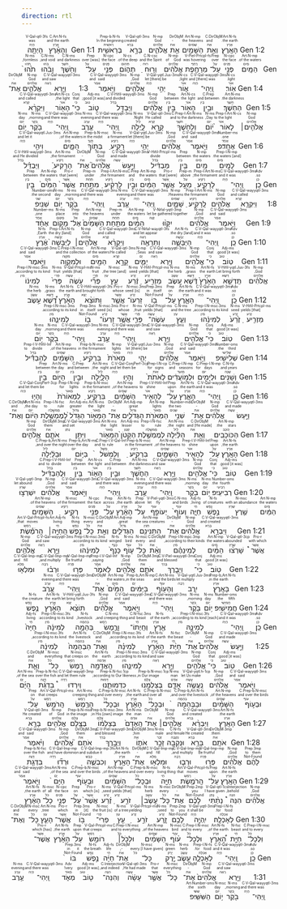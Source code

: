```yaml
---
direction: rtl
---
```



<div dir="rtl">

Gen 1:1 <RUBY><ruby><ruby>בְּרֵאשִׁ֖ית<rt>רֵאשִׁית</rt></ruby><rt>In the beginning</rt></ruby><rt>Prep-b∙N-fs</rt></RUBY> <RUBY><ruby><ruby>בָּרָ֣א<rt>בָּרָא</rt></ruby><rt>created</rt></ruby><rt>V-Qal-qtl-3ms</rt></RUBY> <RUBY><ruby><ruby>אֱלֹהִ֑ים<rt>אֱלֹהִים</rt></ruby><rt>God</rt></ruby><rt>N-mp</rt></RUBY> <RUBY><ruby><ruby>אֵ֥ת<rt>אֵת</rt></ruby><rt>-</rt></ruby><rt>DirObjM</rt></RUBY> <RUBY><ruby><ruby>הַשָּׁמַ֖יִם<rt>שָׁמַיִם</rt></ruby><rt>the heavens</rt></ruby><rt>Art∙N-mp</rt></RUBY> <RUBY><ruby><ruby>וְאֵ֥ת<rt>אֵת</rt></ruby><rt>and</rt></ruby><rt>C∙DirObjM</rt></RUBY> <RUBY><ruby><ruby>הָאָֽרֶץ׃<rt>אֶרֶץ</rt></ruby><rt>the earth.</rt></ruby><rt>Art∙N-fs</rt></RUBY> 
Gen 1:2 <RUBY><ruby><ruby>וְהָאָ֗רֶץ<rt>אֶרֶץ</rt></ruby><rt>and the earth</rt></ruby><rt>C∙Art∙N-fs</rt></RUBY> <RUBY><ruby><ruby>הָיְתָ֥ה<rt>הָיָה</rt></ruby><rt>was</rt></ruby><rt>V-Qal-qtl-3fs</rt></RUBY> <RUBY><ruby><ruby>תֹ֙הוּ֙<rt>תֹּהוּ</rt></ruby><rt>formless,</rt></ruby><rt>N-ms</rt></RUBY> <RUBY><ruby><ruby>וָבֹ֔הוּ<rt>בֹּהוּ</rt></ruby><rt>and void;</rt></ruby><rt>C∙N-ms</rt></RUBY> <RUBY><ruby><ruby>וְחֹ֖שֶׁךְ<rt>חֹשֶׁךְ</rt></ruby><rt>and darkness</rt></ruby><rt>C∙N-ms</rt></RUBY> <RUBY><ruby><ruby>עַל־<rt>עַל</rt></ruby><rt>[was] over</rt></ruby><rt>Prep</rt></RUBY> <RUBY><ruby><ruby>פְּנֵ֣י<rt>פָּנִים</rt></ruby><rt>the face</rt></ruby><rt>N-cpc</rt></RUBY> <RUBY><ruby><ruby>תְה֑וֹם<rt>תְּהוֹם</rt></ruby><rt>of the deep.</rt></ruby><rt>N-cs</rt></RUBY> <RUBY><ruby><ruby>וְר֣וּחַ<rt>רוּחַ</rt></ruby><rt>and the Spirit</rt></ruby><rt>C∙N-csc</rt></RUBY> <RUBY><ruby><ruby>אֱלֹהִ֔ים<rt>אֱלֹהִים</rt></ruby><rt>of God</rt></ruby><rt>N-mp</rt></RUBY> <RUBY><ruby><ruby>מְרַחֶ֖פֶת<rt>רָחַף</rt></ruby><rt>was hovering</rt></ruby><rt>V-Piel-Prtcpl-fs</rt></RUBY> <RUBY><ruby><ruby>עַל־<rt>עַל</rt></ruby><rt>over</rt></ruby><rt>Prep</rt></RUBY> <RUBY><ruby><ruby>פְּנֵ֥י<rt>פָּנִים</rt></ruby><rt>the face</rt></ruby><rt>N-cpc</rt></RUBY> <RUBY><ruby><ruby>הַמָּֽיִם׃<rt>מַיִם</rt></ruby><rt>of the waters.</rt></ruby><rt>Art∙N-mp</rt></RUBY> 
Gen 1:3 <RUBY><ruby><ruby>וַיֹּ֥אמֶר<rt>אָמַר</rt></ruby><rt>and said</rt></ruby><rt>C∙V-Qal-wayyqtl-3ms</rt></RUBY> <RUBY><ruby><ruby>אֱלֹהִ֖ים<rt>אֱלֹהִים</rt></ruby><rt>God,</rt></ruby><rt>N-mp</rt></RUBY> <RUBY><ruby><ruby>יְהִ֣י<rt>הָיָה</rt></ruby><rt>let [there] be</rt></ruby><rt>V-Qal-yqtl.Jus-3ms</rt></RUBY> <RUBY><ruby><ruby>א֑וֹר<rt>אוֹר</rt></ruby><rt>light;</rt></ruby><rt>N-cs</rt></RUBY> <RUBY><ruby><ruby>וַֽיְהִי־<rt>הָיָה</rt></ruby><rt>and [there] was</rt></ruby><rt>C∙V-Qal-wayyqtl-3ms</rt></RUBY> <RUBY><ruby><ruby>אֽוֹר׃<rt>אוֹר</rt></ruby><rt>light.</rt></ruby><rt>N-cs</rt></RUBY> 
Gen 1:4 <RUBY><ruby><ruby>וַיַּ֧רְא<rt>רָאָה</rt></ruby><rt>and saw</rt></ruby><rt>C∙V-Qal-wayyqtl-3ms</rt></RUBY> <RUBY><ruby><ruby>אֱלֹהִ֛ים<rt>אֱלֹהִים</rt></ruby><rt>God</rt></ruby><rt>N-mp</rt></RUBY> <RUBY><ruby><ruby>אֶת־<rt>אֵת</rt></ruby><rt>-</rt></ruby><rt>DirObjM</rt></RUBY> <RUBY><ruby><ruby>הָא֖וֹר<rt>אוֹר</rt></ruby><rt>the light,</rt></ruby><rt>Art∙N-cs</rt></RUBY> <RUBY><ruby><ruby>כִּי־<rt>כִּי</rt></ruby><rt>that</rt></ruby><rt>Conj</rt></RUBY> <RUBY><ruby><ruby>ט֑וֹב<rt>טוֹב</rt></ruby><rt>[it was] good;</rt></ruby><rt>Adj-ms</rt></RUBY> <RUBY><ruby><ruby>וַיַּבְדֵּ֣ל<rt>בָּדַל</rt></ruby><rt>and divided</rt></ruby><rt>C∙V-Hifil-wayyqtl-3ms</rt></RUBY> <RUBY><ruby><ruby>אֱלֹהִ֔ים<rt>אֱלֹהִים</rt></ruby><rt>God</rt></ruby><rt>N-mp</rt></RUBY> <RUBY><ruby><ruby>בֵּ֥ין<rt>בֵּין</rt></ruby><rt>between</rt></ruby><rt>Prep</rt></RUBY> <RUBY><ruby><ruby>הָא֖וֹר<rt>אוֹר</rt></ruby><rt>the light</rt></ruby><rt>Art∙N-cs</rt></RUBY> <RUBY><ruby><ruby>וּבֵ֥ין<rt>בֵּין</rt></ruby><rt>and between</rt></ruby><rt>C∙Prep</rt></RUBY> <RUBY><ruby><ruby>הַחֹֽשֶׁךְ׃<rt>חֹשֶׁךְ</rt></ruby><rt>the darkness.</rt></ruby><rt>Art∙N-ms</rt></RUBY> 
Gen 1:5 <RUBY><ruby><ruby>וַיִּקְרָ֨א<rt>קָרָא</rt></ruby><rt>and called</rt></ruby><rt>C∙V-Qal-wayyqtl-3ms</rt></RUBY> <RUBY><ruby><ruby>אֱלֹהִ֤ים׀<rt>אֱלֹהִים</rt></ruby><rt>God</rt></ruby><rt>N-mp</rt></RUBY> <RUBY><ruby><ruby>לָאוֹר֙<rt>אוֹר</rt></ruby><rt>to the light</rt></ruby><rt>Prep-l∙Art∙N-cs</rt></RUBY> <RUBY><ruby><ruby>י֔וֹם<rt>יוֹם</rt></ruby><rt>Day,</rt></ruby><rt>N-ms</rt></RUBY> <RUBY><ruby><ruby>וְלַחֹ֖שֶׁךְ<rt>חֹשֶׁךְ</rt></ruby><rt>and to the darkness</rt></ruby><rt>C∙Prep-l∙Art∙N-ms</rt></RUBY> <RUBY><ruby><ruby>קָ֣רָא<rt>קָרָא</rt></ruby><rt>He called</rt></ruby><rt>V-Qal-qtl-3ms</rt></RUBY> <RUBY><ruby><ruby>לָ֑יְלָה<rt>לַיִל</rt></ruby><rt>Night.</rt></ruby><rt>N-ms</rt></RUBY> <RUBY><ruby><ruby>וַֽיְהִי־<rt>הָיָה</rt></ruby><rt>and there was</rt></ruby><rt>C∙V-Qal-wayyqtl-3ms</rt></RUBY> <RUBY><ruby><ruby>עֶ֥רֶב<rt>עֶרֶב</rt></ruby><rt>evening</rt></ruby><rt>N-ms</rt></RUBY> <RUBY><ruby><ruby>וַֽיְהִי־<rt>הָיָה</rt></ruby><rt>and there was</rt></ruby><rt>C∙V-Qal-wayyqtl-3ms</rt></RUBY> <RUBY><ruby><ruby>בֹ֖קֶר<rt>בֹּקֶר</rt></ruby><rt>morning,</rt></ruby><rt>N-ms</rt></RUBY> <RUBY><ruby><ruby>י֥וֹם<rt>יוֹם</rt></ruby><rt>day</rt></ruby><rt>N-ms</rt></RUBY> <RUBY><ruby><ruby>אֶחָֽד׃פ<rt>אֶחָד</rt></ruby><rt>one.</rt></ruby><rt>Number-ms</rt></RUBY> 
Gen 1:6 <RUBY><ruby><ruby>וַיֹּ֣אמֶר<rt>אָמַר</rt></ruby><rt>and said</rt></ruby><rt>C∙V-Qal-wayyqtl-3ms</rt></RUBY> <RUBY><ruby><ruby>אֱלֹהִ֔ים<rt>אֱלֹהִים</rt></ruby><rt>God,</rt></ruby><rt>N-mp</rt></RUBY> <RUBY><ruby><ruby>יְהִ֥י<rt>הָיָה</rt></ruby><rt>let [there] be</rt></ruby><rt>V-Qal-yqtl.Jus-3ms</rt></RUBY> <RUBY><ruby><ruby>רָקִ֖יעַ<rt>רָקִיַע</rt></ruby><rt>a firmament</rt></ruby><rt>N-ms</rt></RUBY> <RUBY><ruby><ruby>בְּת֣וֹךְ<rt>תָּוֶךְ</rt></ruby><rt>in the midst</rt></ruby><rt>Prep-b∙N-msc</rt></RUBY> <RUBY><ruby><ruby>הַמָּ֑יִם<rt>מַיִם</rt></ruby><rt>of the waters;</rt></ruby><rt>Art∙N-mp</rt></RUBY> <RUBY><ruby><ruby>וִיהִ֣י<rt>הָיָה</rt></ruby><rt>and let it</rt></ruby><rt>C∙V-Qal-wəyqtl.Jus-3ms</rt></RUBY> <RUBY><ruby><ruby>מַבְדִּ֔יל<rt>בָּדַל</rt></ruby><rt>divide</rt></ruby><rt>V-Hifil-Prtcpl-ms</rt></RUBY> <RUBY><ruby><ruby>בֵּ֥ין<rt>בֵּין</rt></ruby><rt>between</rt></ruby><rt>Prep</rt></RUBY> <RUBY><ruby><ruby>מַ֖יִם<rt>מַיִם</rt></ruby><rt>the waters</rt></ruby><rt>N-mp</rt></RUBY> <RUBY><ruby><ruby>לָמָֽיִם׃<rt>מַיִם</rt></ruby><rt>[and] the waters.</rt></ruby><rt>Prep-l∙N-mp</rt></RUBY> 
Gen 1:7 <RUBY><ruby><ruby>וַיַּ֣עַשׂ<rt>עָשָׂה</rt></ruby><rt>and made</rt></ruby><rt>C∙V-Qal-wayyqtl-3ms</rt></RUBY> <RUBY><ruby><ruby>אֱלֹהִים֮<rt>אֱלֹהִים</rt></ruby><rt>God</rt></ruby><rt>N-mp</rt></RUBY> <RUBY><ruby><ruby>אֶת־<rt>אֵת</rt></ruby><rt>-</rt></ruby><rt>DirObjM</rt></RUBY> <RUBY><ruby><ruby>הָרָקִיעַ֒<rt>רָקִיַע</rt></ruby><rt>the firmament,</rt></ruby><rt>Art∙N-ms</rt></RUBY> <RUBY><ruby><ruby>וַיַּבְדֵּ֗ל<rt>בָּדַל</rt></ruby><rt>and He divided</rt></ruby><rt>C∙V-Hifil-wayyqtl-3ms</rt></RUBY> <RUBY><ruby><ruby>בֵּ֤ין<rt>בֵּין</rt></ruby><rt>between</rt></ruby><rt>Prep</rt></RUBY> <RUBY><ruby><ruby>הַמַּ֙יִם֙<rt>מַיִם</rt></ruby><rt>the waters</rt></ruby><rt>Art∙N-mp</rt></RUBY> <RUBY><ruby><ruby>אֲשֶׁר֙<rt>אֲשֶׁר</rt></ruby><rt>that [were]</rt></ruby><rt>Pro-r</rt></RUBY> <RUBY><ruby><ruby>מִתַּ֣חַת<rt>תַּחַת</rt></ruby><rt>under</rt></ruby><rt>Prep-m</rt></RUBY> <RUBY><ruby><ruby>לָרָקִ֔יעַ<rt>רָקִיַע</rt></ruby><rt>the firmament,</rt></ruby><rt>Prep-l∙Art∙N-ms</rt></RUBY> <RUBY><ruby><ruby>וּבֵ֣ין<rt>בֵּין</rt></ruby><rt>and</rt></ruby><rt>C∙Prep</rt></RUBY> <RUBY><ruby><ruby>הַמַּ֔יִם<rt>מַיִם</rt></ruby><rt>the waters</rt></ruby><rt>Art∙N-mp</rt></RUBY> <RUBY><ruby><ruby>אֲשֶׁ֖ר<rt>אֲשֶׁר</rt></ruby><rt>that [were]</rt></ruby><rt>Pro-r</rt></RUBY> <RUBY><ruby><ruby>מֵעַ֣ל<rt>עַל</rt></ruby><rt>above</rt></ruby><rt>Prep-m</rt></RUBY> <RUBY><ruby><ruby>לָרָקִ֑יעַ<rt>רָקִיַע</rt></ruby><rt>the firmament;</rt></ruby><rt>Prep-l∙Art∙N-ms</rt></RUBY> <RUBY><ruby><ruby>וַֽיְהִי־<rt>הָיָה</rt></ruby><rt>and it was</rt></ruby><rt>C∙V-Qal-wayyqtl-3ms</rt></RUBY> <RUBY><ruby><ruby>כֵֽן׃<rt>כֵּן</rt></ruby><rt>so.</rt></ruby><rt>Adv</rt></RUBY> 
Gen 1:8 <RUBY><ruby><ruby>וַיִּקְרָ֧א<rt>קָרָא</rt></ruby><rt>and called</rt></ruby><rt>C∙V-Qal-wayyqtl-3ms</rt></RUBY> <RUBY><ruby><ruby>אֱלֹהִ֛ים<rt>אֱלֹהִים</rt></ruby><rt>God</rt></ruby><rt>N-mp</rt></RUBY> <RUBY><ruby><ruby>לָֽרָקִ֖יעַ<rt>רָקִיַע</rt></ruby><rt>the firmament</rt></ruby><rt>Prep-l∙Art∙N-ms</rt></RUBY> <RUBY><ruby><ruby>שָׁמָ֑יִם<rt>שָׁמַיִם</rt></ruby><rt>Heavens.</rt></ruby><rt>N-mp</rt></RUBY> <RUBY><ruby><ruby>וַֽיְהִי־<rt>הָיָה</rt></ruby><rt>and there was</rt></ruby><rt>C∙V-Qal-wayyqtl-3ms</rt></RUBY> <RUBY><ruby><ruby>עֶ֥רֶב<rt>עֶרֶב</rt></ruby><rt>evening</rt></ruby><rt>N-ms</rt></RUBY> <RUBY><ruby><ruby>וַֽיְהִי־<rt>הָיָה</rt></ruby><rt>and there was</rt></ruby><rt>C∙V-Qal-wayyqtl-3ms</rt></RUBY> <RUBY><ruby><ruby>בֹ֖קֶר<rt>בֹּקֶר</rt></ruby><rt>morning,</rt></ruby><rt>N-ms</rt></RUBY> <RUBY><ruby><ruby>י֥וֹם<rt>יוֹם</rt></ruby><rt>day</rt></ruby><rt>N-ms</rt></RUBY> <RUBY><ruby><ruby>שֵׁנִֽי׃פ<rt>שֵׁנִי</rt></ruby><rt>the second.</rt></ruby><rt>Number-oms</rt></RUBY> 
Gen 1:9 <RUBY><ruby><ruby>וַיֹּ֣אמֶר<rt>אָמַר</rt></ruby><rt>and said</rt></ruby><rt>C∙V-Qal-wayyqtl-3ms</rt></RUBY> <RUBY><ruby><ruby>אֱלֹהִ֗ים<rt>אֱלֹהִים</rt></ruby><rt>God,</rt></ruby><rt>N-mp</rt></RUBY> <RUBY><ruby><ruby>יִקָּו֨וּ<rt>קָוָה</rt></ruby><rt>let be gathered together</rt></ruby><rt>V-Nifal-yqtl-3mp</rt></RUBY> <RUBY><ruby><ruby>הַמַּ֜יִם<rt>מַיִם</rt></ruby><rt>the waters</rt></ruby><rt>Art∙N-mp</rt></RUBY> <RUBY><ruby><ruby>מִתַּ֤חַת<rt>תַּחַת</rt></ruby><rt>under</rt></ruby><rt>Prep-m</rt></RUBY> <RUBY><ruby><ruby>הַשָּׁמַ֙יִם֙<rt>שָׁמַיִם</rt></ruby><rt>the heavens</rt></ruby><rt>Art∙N-mp</rt></RUBY> <RUBY><ruby><ruby>אֶל־<rt>אֵל</rt></ruby><rt>into</rt></ruby><rt>Prep</rt></RUBY> <RUBY><ruby><ruby>מָק֣וֹם<rt>מָקוֹם</rt></ruby><rt>place</rt></ruby><rt>N-ms</rt></RUBY> <RUBY><ruby><ruby>אֶחָ֔ד<rt>אֶחָד</rt></ruby><rt>one,</rt></ruby><rt>Number-ms</rt></RUBY> <RUBY><ruby><ruby>וְתֵרָאֶ֖ה<rt>רָאָה</rt></ruby><rt>and let appear</rt></ruby><rt>C∙V-Nifal-wəyqtl-3fs</rt></RUBY> <RUBY><ruby><ruby>הַיַּבָּשָׁ֑ה<rt>יַבָּשָׁה</rt></ruby><rt>the dry [land].</rt></ruby><rt>Art∙N-fs</rt></RUBY> <RUBY><ruby><ruby>וַֽיְהִי־<rt>הָיָה</rt></ruby><rt>and it was</rt></ruby><rt>C∙V-Qal-wayyqtl-3ms</rt></RUBY> <RUBY><ruby><ruby>כֵֽן׃<rt>כֵּן</rt></ruby><rt>so.</rt></ruby><rt>Adv</rt></RUBY> 
Gen 1:10 <RUBY><ruby><ruby>וַיִּקְרָ֨א<rt>קָרָא</rt></ruby><rt>and called</rt></ruby><rt>C∙V-Qal-wayyqtl-3ms</rt></RUBY> <RUBY><ruby><ruby>אֱלֹהִ֤ים׀<rt>אֱלֹהִים</rt></ruby><rt>God</rt></ruby><rt>N-mp</rt></RUBY> <RUBY><ruby><ruby>לַיַּבָּשָׁה֙<rt>יַבָּשָׁה</rt></ruby><rt>the dry [land]</rt></ruby><rt>Prep-l∙Art∙N-fs</rt></RUBY> <RUBY><ruby><ruby>אֶ֔רֶץ<rt>אֶרֶץ</rt></ruby><rt>Earth;</rt></ruby><rt>N-fs</rt></RUBY> <RUBY><ruby><ruby>וּלְמִקְוֵ֥ה<rt>מִקְוֶה</rt></ruby><rt>and the collection</rt></ruby><rt>C∙Prep-l∙N-msc</rt></RUBY> <RUBY><ruby><ruby>הַמַּ֖יִם<rt>מַיִם</rt></ruby><rt>of the waters</rt></ruby><rt>Art∙N-mp</rt></RUBY> <RUBY><ruby><ruby>קָרָ֣א<rt>קָרָא</rt></ruby><rt>He called</rt></ruby><rt>V-Qal-qtl-3ms</rt></RUBY> <RUBY><ruby><ruby>יַמִּ֑ים<rt>יָם</rt></ruby><rt>Seas;</rt></ruby><rt>N-mp</rt></RUBY> <RUBY><ruby><ruby>וַיַּ֥רְא<rt>רָאָה</rt></ruby><rt>and saw</rt></ruby><rt>C∙V-Qal-wayyqtl-3ms</rt></RUBY> <RUBY><ruby><ruby>אֱלֹהִ֖ים<rt>אֱלֹהִים</rt></ruby><rt>God</rt></ruby><rt>N-mp</rt></RUBY> <RUBY><ruby><ruby>כִּי־<rt>כִּי</rt></ruby><rt>that</rt></ruby><rt>Conj</rt></RUBY> <RUBY><ruby><ruby>טֽוֹב׃<rt>טוֹב</rt></ruby><rt>[it was] good.</rt></ruby><rt>Adj-ms</rt></RUBY> 
Gen 1:11 <RUBY><ruby><ruby>וַיֹּ֣אמֶר<rt>אָמַר</rt></ruby><rt>and said</rt></ruby><rt>C∙V-Qal-wayyqtl-3ms</rt></RUBY> <RUBY><ruby><ruby>אֱלֹהִ֗ים<rt>אֱלֹהִים</rt></ruby><rt>God,</rt></ruby><rt>N-mp</rt></RUBY> <RUBY><ruby><ruby>תַּֽדְשֵׁ֤א<rt>דָּשָׁא</rt></ruby><rt>Let bring forth</rt></ruby><rt>V-Hifil-yqtl.Jus-3fs</rt></RUBY> <RUBY><ruby><ruby>הָאָ֙רֶץ֙<rt>אֶרֶץ</rt></ruby><rt>the earth</rt></ruby><rt>Art∙N-fs</rt></RUBY> <RUBY><ruby><ruby>דֶּ֔שֶׁא<rt>דֶּשֶׁא</rt></ruby><rt>grass,</rt></ruby><rt>N-ms</rt></RUBY> <RUBY><ruby><ruby>עֵ֚שֶׂב<rt>עֶשֶׂב</rt></ruby><rt>the herb</rt></ruby><rt>N-ms</rt></RUBY> <RUBY><ruby><ruby>מַזְרִ֣יעַ<rt>זָרַע</rt></ruby><rt>[that] yields</rt></ruby><rt>V-Hifil-Prtcpl-ms</rt></RUBY> <RUBY><ruby><ruby>זֶ֔רַע<rt>זֶרַע</rt></ruby><rt>seed</rt></ruby><rt>N-ms</rt></RUBY> <RUBY><ruby><ruby>עֵ֣ץ<rt>עֵץ</rt></ruby><rt>[and] the tree,</rt></ruby><rt>N-msc</rt></RUBY> <RUBY><ruby><ruby>פְּרִ֞י<rt>פְּרִי</rt></ruby><rt>fruit</rt></ruby><rt>N-ms</rt></RUBY> <RUBY><ruby><ruby>עֹ֤שֶׂה<rt>עָשָׂה</rt></ruby><rt>[that] yields</rt></ruby><rt>V-Qal-Prtcpl-ms</rt></RUBY> <RUBY><ruby><ruby>פְּרִי֙<rt>פְּרִי</rt></ruby><rt>fruit</rt></ruby><rt>N-ms</rt></RUBY> <RUBY><ruby><ruby>לְמִינ֔וֹ<rt>מִין</rt></ruby><rt>according to its kind,</rt></ruby><rt>Prep-l∙N-msc∙3ms</rt></RUBY> <RUBY><ruby><ruby>אֲשֶׁ֥ר<rt>אֲשֶׁר</rt></ruby><rt>whose</rt></ruby><rt>Pro-r</rt></RUBY> <RUBY><ruby><ruby>זַרְעוֹ־<rt>זֶרַע</rt></ruby><rt>seed [is]</rt></ruby><rt>N-msc∙3ms</rt></RUBY> <RUBY><ruby><ruby>ב֖וֹ<rt>Not-Found</rt></ruby><rt>in itself</rt></ruby><rt>Prep∙3ms</rt></RUBY> <RUBY><ruby><ruby>עַל־<rt>עַל</rt></ruby><rt>on</rt></ruby><rt>Prep</rt></RUBY> <RUBY><ruby><ruby>הָאָ֑רֶץ<rt>אֶרֶץ</rt></ruby><rt>the earth.</rt></ruby><rt>Art∙N-fs</rt></RUBY> <RUBY><ruby><ruby>וַֽיְהִי־<rt>הָיָה</rt></ruby><rt>and it was</rt></ruby><rt>C∙V-Qal-wayyqtl-3ms</rt></RUBY> <RUBY><ruby><ruby>כֵֽן׃<rt>כֵּן</rt></ruby><rt>so.</rt></ruby><rt>Adv</rt></RUBY> 
Gen 1:12 <RUBY><ruby><ruby>וַתּוֹצֵ֨א<rt>יָצָא</rt></ruby><rt>and brought forth</rt></ruby><rt>C∙V-Hifil-wayyqtl-3fs</rt></RUBY> <RUBY><ruby><ruby>הָאָ֜רֶץ<rt>אֶרֶץ</rt></ruby><rt>the earth</rt></ruby><rt>Art∙N-fs</rt></RUBY> <RUBY><ruby><ruby>דֶּ֠שֶׁא<rt>דֶּשֶׁא</rt></ruby><rt>grass,</rt></ruby><rt>N-ms</rt></RUBY> <RUBY><ruby><ruby>עֵ֣שֶׂב<rt>עֶשֶׂב</rt></ruby><rt>the herb</rt></ruby><rt>N-ms</rt></RUBY> <RUBY><ruby><ruby>מַזְרִ֤יעַ<rt>זָרַע</rt></ruby><rt>[that] yields</rt></ruby><rt>V-Hifil-Prtcpl-ms</rt></RUBY> <RUBY><ruby><ruby>זֶ֙רַע֙<rt>זֶרַע</rt></ruby><rt>seed</rt></ruby><rt>N-ms</rt></RUBY> <RUBY><ruby><ruby>לְמִינֵ֔הוּ<rt>מִין</rt></ruby><rt>according to its kind,</rt></ruby><rt>Prep-l∙N-msc∙3ms</rt></RUBY> <RUBY><ruby><ruby>וְעֵ֧ץ<rt>עֵץ</rt></ruby><rt>and the tree</rt></ruby><rt>C∙N-ms</rt></RUBY> <RUBY><ruby><ruby>עֹֽשֶׂה־<rt>עָשָׂה</rt></ruby><rt>[that] yields</rt></ruby><rt>V-Qal-Prtcpl-ms</rt></RUBY> <RUBY><ruby><ruby>פְּרִ֛י<rt>פְּרִי</rt></ruby><rt>fruit,</rt></ruby><rt>N-ms</rt></RUBY> <RUBY><ruby><ruby>אֲשֶׁ֥ר<rt>אֲשֶׁר</rt></ruby><rt>whose</rt></ruby><rt>Pro-r</rt></RUBY> <RUBY><ruby><ruby>זַרְעוֹ־<rt>זֶרַע</rt></ruby><rt>seed [is]</rt></ruby><rt>N-msc∙3ms</rt></RUBY> <RUBY><ruby><ruby>ב֖וֹ<rt>Not-Found</rt></ruby><rt>in itself</rt></ruby><rt>Prep∙3ms</rt></RUBY> <RUBY><ruby><ruby>לְמִינֵ֑הוּ<rt>מִין</rt></ruby><rt>according to its kind.</rt></ruby><rt>Prep-l∙N-msc∙3ms</rt></RUBY> <RUBY><ruby><ruby>וַיַּ֥רְא<rt>רָאָה</rt></ruby><rt>and saw</rt></ruby><rt>C∙V-Qal-wayyqtl-3ms</rt></RUBY> <RUBY><ruby><ruby>אֱלֹהִ֖ים<rt>אֱלֹהִים</rt></ruby><rt>God</rt></ruby><rt>N-mp</rt></RUBY> <RUBY><ruby><ruby>כִּי־<rt>כִּי</rt></ruby><rt>that</rt></ruby><rt>Conj</rt></RUBY> <RUBY><ruby><ruby>טֽוֹב׃<rt>טוֹב</rt></ruby><rt>[it was] good.</rt></ruby><rt>Adj-ms</rt></RUBY> 
Gen 1:13 <RUBY><ruby><ruby>וַֽיְהִי־<rt>הָיָה</rt></ruby><rt>and there was</rt></ruby><rt>C∙V-Qal-wayyqtl-3ms</rt></RUBY> <RUBY><ruby><ruby>עֶ֥רֶב<rt>עֶרֶב</rt></ruby><rt>evening</rt></ruby><rt>N-ms</rt></RUBY> <RUBY><ruby><ruby>וַֽיְהִי־<rt>הָיָה</rt></ruby><rt>and there was</rt></ruby><rt>C∙V-Qal-wayyqtl-3ms</rt></RUBY> <RUBY><ruby><ruby>בֹ֖קֶר<rt>בֹּקֶר</rt></ruby><rt>morning,</rt></ruby><rt>N-ms</rt></RUBY> <RUBY><ruby><ruby>י֥וֹם<rt>יוֹם</rt></ruby><rt>day</rt></ruby><rt>N-ms</rt></RUBY> <RUBY><ruby><ruby>שְׁלִישִֽׁי׃פ<rt>שְׁלִישִׁי</rt></ruby><rt>the third.</rt></ruby><rt>Number-oms</rt></RUBY> 
Gen 1:14 <RUBY><ruby><ruby>וַיֹּ֣אמֶר<rt>אָמַר</rt></ruby><rt>and said</rt></ruby><rt>C∙V-Qal-wayyqtl-3ms</rt></RUBY> <RUBY><ruby><ruby>אֱלֹהִ֗ים<rt>אֱלֹהִים</rt></ruby><rt>God,</rt></ruby><rt>N-mp</rt></RUBY> <RUBY><ruby><ruby>יְהִ֤י<rt>הָיָה</rt></ruby><rt>let [there] be</rt></ruby><rt>V-Qal-yqtl.Jus-3ms</rt></RUBY> <RUBY><ruby><ruby>מְאֹרֹת֙<rt>מָאוֹר</rt></ruby><rt>lights</rt></ruby><rt>N-mp</rt></RUBY> <RUBY><ruby><ruby>בִּרְקִ֣יעַ<rt>רָקִיַע</rt></ruby><rt>in the firmament</rt></ruby><rt>Prep-b∙N-msc</rt></RUBY> <RUBY><ruby><ruby>הַשָּׁמַ֔יִם<rt>שָׁמַיִם</rt></ruby><rt>of the heavens,</rt></ruby><rt>Art∙N-mp</rt></RUBY> <RUBY><ruby><ruby>לְהַבְדִּ֕יל<rt>בָּדַל</rt></ruby><rt>to divide</rt></ruby><rt>Prep-l∙V-Hifil-Inf</rt></RUBY> <RUBY><ruby><ruby>בֵּ֥ין<rt>בֵּין</rt></ruby><rt>between</rt></ruby><rt>Prep</rt></RUBY> <RUBY><ruby><ruby>הַיּ֖וֹם<rt>יוֹם</rt></ruby><rt>the day</rt></ruby><rt>Art∙N-ms</rt></RUBY> <RUBY><ruby><ruby>וּבֵ֣ין<rt>בֵּין</rt></ruby><rt>and between</rt></ruby><rt>C∙Prep</rt></RUBY> <RUBY><ruby><ruby>הַלָּ֑יְלָה<rt>לַיִל</rt></ruby><rt>the night;</rt></ruby><rt>Art∙N-ms</rt></RUBY> <RUBY><ruby><ruby>וְהָי֤וּ<rt>הָיָה</rt></ruby><rt>and let them be</rt></ruby><rt>C∙V-Qal-ConjPerf-3cp</rt></RUBY> <RUBY><ruby><ruby>לְאֹתֹת֙<rt>אוֹת</rt></ruby><rt>for signs</rt></ruby><rt>Prep-l∙N-cp</rt></RUBY> <RUBY><ruby><ruby>וּלְמ֣וֹעֲדִ֔ים<rt>מוֹעֵד</rt></ruby><rt>and seasons</rt></ruby><rt>C∙Prep-l∙N-mp</rt></RUBY> <RUBY><ruby><ruby>וּלְיָמִ֖ים<rt>יוֹם</rt></ruby><rt>for days</rt></ruby><rt>C∙Prep-l∙N-mp</rt></RUBY> <RUBY><ruby><ruby>וְשָׁנִֽים׃<rt>שָׁנֶה</rt></ruby><rt>and years.</rt></ruby><rt>C∙N-fp</rt></RUBY> 
Gen 1:15 <RUBY><ruby><ruby>וְהָי֤וּ<rt>הָיָה</rt></ruby><rt>and let them be</rt></ruby><rt>C∙V-Qal-ConjPerf-3cp</rt></RUBY> <RUBY><ruby><ruby>לִמְאוֹרֹת֙<rt>מָאוֹר</rt></ruby><rt>for lights</rt></ruby><rt>Prep-l∙N-mp</rt></RUBY> <RUBY><ruby><ruby>בִּרְקִ֣יעַ<rt>רָקִיַע</rt></ruby><rt>in the firmament</rt></ruby><rt>Prep-b∙N-msc</rt></RUBY> <RUBY><ruby><ruby>הַשָּׁמַ֔יִם<rt>שָׁמַיִם</rt></ruby><rt>of the heavens,</rt></ruby><rt>Art∙N-mp</rt></RUBY> <RUBY><ruby><ruby>לְהָאִ֖יר<rt>אוֹר</rt></ruby><rt>to shine</rt></ruby><rt>Prep-l∙V-Hifil-Inf</rt></RUBY> <RUBY><ruby><ruby>עַל־<rt>עַל</rt></ruby><rt>upon</rt></ruby><rt>Prep</rt></RUBY> <RUBY><ruby><ruby>הָאָ֑רֶץ<rt>אֶרֶץ</rt></ruby><rt>the earth.</rt></ruby><rt>Art∙N-fs</rt></RUBY> <RUBY><ruby><ruby>וַֽיְהִי־<rt>הָיָה</rt></ruby><rt>and it was</rt></ruby><rt>C∙V-Qal-wayyqtl-3ms</rt></RUBY> <RUBY><ruby><ruby>כֵֽן׃<rt>כֵּן</rt></ruby><rt>so.</rt></ruby><rt>Adv</rt></RUBY> 
Gen 1:16 <RUBY><ruby><ruby>וַיַּ֣עַשׂ<rt>עָשָׂה</rt></ruby><rt>and made</rt></ruby><rt>C∙V-Qal-wayyqtl-3ms</rt></RUBY> <RUBY><ruby><ruby>אֱלֹהִ֔ים<rt>אֱלֹהִים</rt></ruby><rt>God</rt></ruby><rt>N-mp</rt></RUBY> <RUBY><ruby><ruby>אֶת־<rt>אֵת</rt></ruby><rt>-</rt></ruby><rt>DirObjM</rt></RUBY> <RUBY><ruby><ruby>שְׁנֵ֥י<rt>שְׁנַיִם</rt></ruby><rt>the two</rt></ruby><rt>Number-mdc</rt></RUBY> <RUBY><ruby><ruby>הַמְּאֹרֹ֖ת<rt>מָאוֹר</rt></ruby><rt>lights</rt></ruby><rt>Art∙N-mp</rt></RUBY> <RUBY><ruby><ruby>הַגְּדֹלִ֑ים<rt>גָּדוֹל</rt></ruby><rt>great:</rt></ruby><rt>Art∙Adj-mp</rt></RUBY> <RUBY><ruby><ruby>אֶת־<rt>אֵת</rt></ruby><rt>-</rt></ruby><rt>DirObjM</rt></RUBY> <RUBY><ruby><ruby>הַמָּא֤וֹר<rt>מָאוֹר</rt></ruby><rt>the light</rt></ruby><rt>Art∙N-ms</rt></RUBY> <RUBY><ruby><ruby>הַגָּדֹל֙<rt>גָּדוֹל</rt></ruby><rt>greater</rt></ruby><rt>Art∙Adj-ms</rt></RUBY> <RUBY><ruby><ruby>לְמֶמְשֶׁ֣לֶת<rt>מֶמשָׁלָה</rt></ruby><rt>to rule</rt></ruby><rt>Prep-l∙N-fsc</rt></RUBY> <RUBY><ruby><ruby>הַיּ֔וֹם<rt>יוֹם</rt></ruby><rt>the day,</rt></ruby><rt>Art∙N-ms</rt></RUBY> <RUBY><ruby><ruby>וְאֶת־<rt>אֵת</rt></ruby><rt>and</rt></ruby><rt>C∙DirObjM</rt></RUBY> <RUBY><ruby><ruby>הַמָּא֤וֹר<rt>מָאוֹר</rt></ruby><rt>the light</rt></ruby><rt>Art∙N-ms</rt></RUBY> <RUBY><ruby><ruby>הַקָּטֹן֙<rt>קָטָן</rt></ruby><rt>lesser</rt></ruby><rt>Art∙Adj-ms</rt></RUBY> <RUBY><ruby><ruby>לְמֶמְשֶׁ֣לֶת<rt>מֶמשָׁלָה</rt></ruby><rt>to rule</rt></ruby><rt>Prep-l∙N-fsc</rt></RUBY> <RUBY><ruby><ruby>הַלַּ֔יְלָה<rt>לַיִל</rt></ruby><rt>the night;</rt></ruby><rt>Art∙N-ms</rt></RUBY> <RUBY><ruby><ruby>וְאֵ֖ת<rt>אֵת</rt></ruby><rt>and [He made]</rt></ruby><rt>C∙DirObjM</rt></RUBY> <RUBY><ruby><ruby>הַכּוֹכָבִֽים׃<rt>כּוֹכָב</rt></ruby><rt>the stars.</rt></ruby><rt>Art∙N-mp</rt></RUBY> 
Gen 1:17 <RUBY><ruby><ruby>וַיִּתֵּ֥ן<rt>נָתַן</rt></ruby><rt>and set</rt></ruby><rt>C∙V-Qal-wayyqtl-3ms</rt></RUBY> <RUBY><ruby><ruby>אֹתָ֛ם<rt>אֵת</rt></ruby><rt>them</rt></ruby><rt>DirObjM∙3mp</rt></RUBY> <RUBY><ruby><ruby>אֱלֹהִ֖ים<rt>אֱלֹהִים</rt></ruby><rt>God</rt></ruby><rt>N-mp</rt></RUBY> <RUBY><ruby><ruby>בִּרְקִ֣יעַ<rt>רָקִיַע</rt></ruby><rt>in the firmament</rt></ruby><rt>Prep-b∙N-msc</rt></RUBY> <RUBY><ruby><ruby>הַשָּׁמָ֑יִם<rt>שָׁמַיִם</rt></ruby><rt>of the heavens,</rt></ruby><rt>Art∙N-mp</rt></RUBY> <RUBY><ruby><ruby>לְהָאִ֖יר<rt>אוֹר</rt></ruby><rt>to shine</rt></ruby><rt>Prep-l∙V-Hifil-Inf</rt></RUBY> <RUBY><ruby><ruby>עַל־<rt>עַל</rt></ruby><rt>upon</rt></ruby><rt>Prep</rt></RUBY> <RUBY><ruby><ruby>הָאָֽרֶץ׃<rt>אֶרֶץ</rt></ruby><rt>the earth,</rt></ruby><rt>Art∙N-fs</rt></RUBY> 
Gen 1:18 <RUBY><ruby><ruby>וְלִמְשֹׁל֙<rt>מָשַׁל</rt></ruby><rt>and to rule</rt></ruby><rt>C∙Prep-l∙V-Qal-Inf</rt></RUBY> <RUBY><ruby><ruby>בַּיּ֣וֹם<rt>יוֹם</rt></ruby><rt>over the day</rt></ruby><rt>Prep-b,Art∙N-ms</rt></RUBY> <RUBY><ruby><ruby>וּבַלַּ֔יְלָה<rt>לַיִל</rt></ruby><rt>and over the night,</rt></ruby><rt>C∙Prep-b,Art∙N-ms</rt></RUBY> <RUBY><ruby><ruby>וּֽלֲהַבְדִּ֔יל<rt>בָּדַל</rt></ruby><rt>and to divide</rt></ruby><rt>C∙Prep-l∙V-Hifil-Inf</rt></RUBY> <RUBY><ruby><ruby>בֵּ֥ין<rt>בֵּין</rt></ruby><rt>between</rt></ruby><rt>Prep</rt></RUBY> <RUBY><ruby><ruby>הָא֖וֹר<rt>אוֹר</rt></ruby><rt>the light</rt></ruby><rt>Art∙N-cs</rt></RUBY> <RUBY><ruby><ruby>וּבֵ֣ין<rt>בֵּין</rt></ruby><rt>and between</rt></ruby><rt>C∙Prep</rt></RUBY> <RUBY><ruby><ruby>הַחֹ֑שֶׁךְ<rt>חֹשֶׁךְ</rt></ruby><rt>the darkness.</rt></ruby><rt>Art∙N-ms</rt></RUBY> <RUBY><ruby><ruby>וַיַּ֥רְא<rt>רָאָה</rt></ruby><rt>and saw</rt></ruby><rt>C∙V-Qal-wayyqtl-3ms</rt></RUBY> <RUBY><ruby><ruby>אֱלֹהִ֖ים<rt>אֱלֹהִים</rt></ruby><rt>God</rt></ruby><rt>N-mp</rt></RUBY> <RUBY><ruby><ruby>כִּי־<rt>כִּי</rt></ruby><rt>that</rt></ruby><rt>Conj</rt></RUBY> <RUBY><ruby><ruby>טֽוֹב׃<rt>טוֹב</rt></ruby><rt>[it was] good.</rt></ruby><rt>Adj-ms</rt></RUBY> 
Gen 1:19 <RUBY><ruby><ruby>וַֽיְהִי־<rt>הָיָה</rt></ruby><rt>and there was</rt></ruby><rt>C∙V-Qal-wayyqtl-3ms</rt></RUBY> <RUBY><ruby><ruby>עֶ֥רֶב<rt>עֶרֶב</rt></ruby><rt>evening</rt></ruby><rt>N-ms</rt></RUBY> <RUBY><ruby><ruby>וַֽיְהִי־<rt>הָיָה</rt></ruby><rt>and there was</rt></ruby><rt>C∙V-Qal-wayyqtl-3ms</rt></RUBY> <RUBY><ruby><ruby>בֹ֖קֶר<rt>בֹּקֶר</rt></ruby><rt>morning,</rt></ruby><rt>N-ms</rt></RUBY> <RUBY><ruby><ruby>י֥וֹם<rt>יוֹם</rt></ruby><rt>day</rt></ruby><rt>N-ms</rt></RUBY> <RUBY><ruby><ruby>רְבִיעִֽי׃פ<rt>רְבִיעִי</rt></ruby><rt>the fourth.</rt></ruby><rt>Number-oms</rt></RUBY> 
Gen 1:20 <RUBY><ruby><ruby>וַיֹּ֣אמֶר<rt>אָמַר</rt></ruby><rt>and said</rt></ruby><rt>C∙V-Qal-wayyqtl-3ms</rt></RUBY> <RUBY><ruby><ruby>אֱלֹהִ֔ים<rt>אֱלֹהִים</rt></ruby><rt>God,</rt></ruby><rt>N-mp</rt></RUBY> <RUBY><ruby><ruby>יִשְׁרְצ֣וּ<rt>שָׁרַץ</rt></ruby><rt>let abound</rt></ruby><rt>V-Qal-yqtl-3mp</rt></RUBY> <RUBY><ruby><ruby>הַמַּ֔יִם<rt>מַיִם</rt></ruby><rt>the waters</rt></ruby><rt>Art∙N-mp</rt></RUBY> <RUBY><ruby><ruby>שֶׁ֖רֶץ<rt>שֶׁרֶץ</rt></ruby><rt>with an abundance</rt></ruby><rt>N-msc</rt></RUBY> <RUBY><ruby><ruby>נֶ֣פֶשׁ<rt>נֶפֶשׁ</rt></ruby><rt>of creatures</rt></ruby><rt>N-fs</rt></RUBY> <RUBY><ruby><ruby>חַיָּ֑ה<rt>חַי</rt></ruby><rt>living,</rt></ruby><rt>Adj-fs</rt></RUBY> <RUBY><ruby><ruby>וְעוֹף֙<rt>עוֹף</rt></ruby><rt>and birds</rt></ruby><rt>C∙N-ms</rt></RUBY> <RUBY><ruby><ruby>יְעוֹפֵ֣ף<rt>עוּף</rt></ruby><rt>let fly</rt></ruby><rt>V-Piel-yqtl-3ms</rt></RUBY> <RUBY><ruby><ruby>עַל־<rt>עַל</rt></ruby><rt>above</rt></ruby><rt>Prep</rt></RUBY> <RUBY><ruby><ruby>הָאָ֔רֶץ<rt>אֶרֶץ</rt></ruby><rt>the earth,</rt></ruby><rt>Art∙N-fs</rt></RUBY> <RUBY><ruby><ruby>עַל־<rt>עַל</rt></ruby><rt>across</rt></ruby><rt>Prep</rt></RUBY> <RUBY><ruby><ruby>פְּנֵ֖י<rt>פָּנִים</rt></ruby><rt>the face</rt></ruby><rt>N-cpc</rt></RUBY> <RUBY><ruby><ruby>רְקִ֥יעַ<rt>רָקִיַע</rt></ruby><rt>of the firmament</rt></ruby><rt>N-msc</rt></RUBY> <RUBY><ruby><ruby>הַשָּׁמָֽיִם׃<rt>שָׁמַיִם</rt></ruby><rt>of the heavens.</rt></ruby><rt>Art∙N-mp</rt></RUBY> 
Gen 1:21 <RUBY><ruby><ruby>וַיִּבְרָ֣א<rt>בָּרָא</rt></ruby><rt>and created</rt></ruby><rt>C∙V-Qal-wayyqtl-3ms</rt></RUBY> <RUBY><ruby><ruby>אֱלֹהִ֔ים<rt>אֱלֹהִים</rt></ruby><rt>God</rt></ruby><rt>N-mp</rt></RUBY> <RUBY><ruby><ruby>אֶת־<rt>אֵת</rt></ruby><rt>-</rt></ruby><rt>DirObjM</rt></RUBY> <RUBY><ruby><ruby>הַתַּנִּינִ֖ם<rt>תַּנִּין</rt></ruby><rt>the sea creatures</rt></ruby><rt>Art∙N-mp</rt></RUBY> <RUBY><ruby><ruby>הַגְּדֹלִ֑ים<rt>גָּדוֹל</rt></ruby><rt>great,</rt></ruby><rt>Art∙Adj-mp</rt></RUBY> <RUBY><ruby><ruby>וְאֵ֣ת<rt>אֵת</rt></ruby><rt>and</rt></ruby><rt>C∙DirObjM</rt></RUBY> <RUBY><ruby><ruby>כָּל־<rt>כֹּל</rt></ruby><rt>every</rt></ruby><rt>N-msc</rt></RUBY> <RUBY><ruby><ruby>נֶ֣פֶשׁ<rt>נֶפֶשׁ</rt></ruby><rt>thing</rt></ruby><rt>N-fs</rt></RUBY> <RUBY><ruby><ruby>הַֽחַיָּ֣ה׀<rt>חַי</rt></ruby><rt>living</rt></ruby><rt>Art∙Adj-fs</rt></RUBY> <RUBY><ruby><ruby>הָֽרֹמֶ֡שֶׂת<rt>רָמַשׂ</rt></ruby><rt>that moves,</rt></ruby><rt>Art∙V-Qal-Prtcpl-fs</rt></RUBY> <RUBY><ruby><ruby>אֲשֶׁר֩<rt>אֲשֶׁר</rt></ruby><rt>with which</rt></ruby><rt>Pro-r</rt></RUBY> <RUBY><ruby><ruby>שָׁרְצ֨וּ<rt>שָׁרַץ</rt></ruby><rt>abounded</rt></ruby><rt>V-Qal-qtl-3cp</rt></RUBY> <RUBY><ruby><ruby>הַמַּ֜יִם<rt>מַיִם</rt></ruby><rt>the waters</rt></ruby><rt>Art∙N-mp</rt></RUBY> <RUBY><ruby><ruby>לְמִֽינֵהֶ֗ם<rt>מִין</rt></ruby><rt>according to their kinds,</rt></ruby><rt>Prep-l∙N-mpc∙3mp</rt></RUBY> <RUBY><ruby><ruby>וְאֵ֨ת<rt>אֵת</rt></ruby><rt>and</rt></ruby><rt>C∙DirObjM</rt></RUBY> <RUBY><ruby><ruby>כָּל־<rt>כֹּל</rt></ruby><rt>every</rt></ruby><rt>N-msc</rt></RUBY> <RUBY><ruby><ruby>ע֤וֹף<rt>עוֹף</rt></ruby><rt>bird</rt></ruby><rt>N-ms</rt></RUBY> <RUBY><ruby><ruby>כָּנָף֙<rt>כָּנָף</rt></ruby><rt>winged</rt></ruby><rt>N-fs</rt></RUBY> <RUBY><ruby><ruby>לְמִינֵ֔הוּ<rt>מִין</rt></ruby><rt>according to its kind.</rt></ruby><rt>Prep-l∙N-msc∙3ms</rt></RUBY> <RUBY><ruby><ruby>וַיַּ֥רְא<rt>רָאָה</rt></ruby><rt>and saw</rt></ruby><rt>C∙V-Qal-wayyqtl-3ms</rt></RUBY> <RUBY><ruby><ruby>אֱלֹהִ֖ים<rt>אֱלֹהִים</rt></ruby><rt>God</rt></ruby><rt>N-mp</rt></RUBY> <RUBY><ruby><ruby>כִּי־<rt>כִּי</rt></ruby><rt>that</rt></ruby><rt>Conj</rt></RUBY> <RUBY><ruby><ruby>טֽוֹב׃<rt>טוֹב</rt></ruby><rt>[it was] good.</rt></ruby><rt>Adj-ms</rt></RUBY> 
Gen 1:22 <RUBY><ruby><ruby>וַיְבָ֧רֶךְ<rt>בָּרַךְ</rt></ruby><rt>and blessed</rt></ruby><rt>C∙V-Piel-wayyqtl-3ms</rt></RUBY> <RUBY><ruby><ruby>אֹתָ֛ם<rt>אֵת</rt></ruby><rt>them</rt></ruby><rt>DirObjM∙3mp</rt></RUBY> <RUBY><ruby><ruby>אֱלֹהִ֖ים<rt>אֱלֹהִים</rt></ruby><rt>God,</rt></ruby><rt>N-mp</rt></RUBY> <RUBY><ruby><ruby>לֵאמֹ֑ר<rt>אָמַר</rt></ruby><rt>saying,</rt></ruby><rt>Prep-l∙V-Qal-Inf</rt></RUBY> <RUBY><ruby><ruby>פְּר֣וּ<rt>פָּרָה</rt></ruby><rt>Be fruitful</rt></ruby><rt>V-Qal-Imp-mp</rt></RUBY> <RUBY><ruby><ruby>וּרְב֗וּ<rt>רָבָה</rt></ruby><rt>and multiply,</rt></ruby><rt>C∙V-Qal-Imp-mp</rt></RUBY> <RUBY><ruby><ruby>וּמִלְא֤וּ<rt>מָלֵא</rt></ruby><rt>and fill</rt></ruby><rt>C∙V-Qal-Imp-mp</rt></RUBY> <RUBY><ruby><ruby>אֶת־<rt>אֵת</rt></ruby><rt>-</rt></ruby><rt>DirObjM</rt></RUBY> <RUBY><ruby><ruby>הַמַּ֙יִם֙<rt>מַיִם</rt></ruby><rt>the waters</rt></ruby><rt>Art∙N-mp</rt></RUBY> <RUBY><ruby><ruby>בַּיַּמִּ֔ים<rt>יָם</rt></ruby><rt>in the seas,</rt></ruby><rt>Prep-b,Art∙N-mp</rt></RUBY> <RUBY><ruby><ruby>וְהָע֖וֹף<rt>עוֹף</rt></ruby><rt>and the birds</rt></ruby><rt>C∙Art∙N-ms</rt></RUBY> <RUBY><ruby><ruby>יִ֥רֶב<rt>רָבָה</rt></ruby><rt>let multiply</rt></ruby><rt>V-Qal-yqtl.Jus-3ms</rt></RUBY> <RUBY><ruby><ruby>בָּאָֽרֶץ׃<rt>אֶרֶץ</rt></ruby><rt>in the earth.</rt></ruby><rt>Prep-b,Art∙N-fs</rt></RUBY> 
Gen 1:23 <RUBY><ruby><ruby>וַֽיְהִי־<rt>הָיָה</rt></ruby><rt>and there was</rt></ruby><rt>C∙V-Qal-wayyqtl-3ms</rt></RUBY> <RUBY><ruby><ruby>עֶ֥רֶב<rt>עֶרֶב</rt></ruby><rt>evening</rt></ruby><rt>N-ms</rt></RUBY> <RUBY><ruby><ruby>וַֽיְהִי־<rt>הָיָה</rt></ruby><rt>and there was</rt></ruby><rt>C∙V-Qal-wayyqtl-3ms</rt></RUBY> <RUBY><ruby><ruby>בֹ֖קֶר<rt>בֹּקֶר</rt></ruby><rt>morning,</rt></ruby><rt>N-ms</rt></RUBY> <RUBY><ruby><ruby>י֥וֹם<rt>יוֹם</rt></ruby><rt>day</rt></ruby><rt>N-ms</rt></RUBY> <RUBY><ruby><ruby>חֲמִישִֽׁי׃פ<rt>חֲמִישִׁי</rt></ruby><rt>the fifth.</rt></ruby><rt>Number-oms</rt></RUBY> 
Gen 1:24 <RUBY><ruby><ruby>וַיֹּ֣אמֶר<rt>אָמַר</rt></ruby><rt>and said</rt></ruby><rt>C∙V-Qal-wayyqtl-3ms</rt></RUBY> <RUBY><ruby><ruby>אֱלֹהִ֗ים<rt>אֱלֹהִים</rt></ruby><rt>God,</rt></ruby><rt>N-mp</rt></RUBY> <RUBY><ruby><ruby>תּוֹצֵ֨א<rt>יָצָא</rt></ruby><rt>let bring forth</rt></ruby><rt>V-Hifil-yqtl.Jus-3fs</rt></RUBY> <RUBY><ruby><ruby>הָאָ֜רֶץ<rt>אֶרֶץ</rt></ruby><rt>the earth</rt></ruby><rt>Art∙N-fs</rt></RUBY> <RUBY><ruby><ruby>נֶ֤פֶשׁ<rt>נֶפֶשׁ</rt></ruby><rt>the creature</rt></ruby><rt>N-fs</rt></RUBY> <RUBY><ruby><ruby>חַיָּה֙<rt>חַי</rt></ruby><rt>living</rt></ruby><rt>Adj-fs</rt></RUBY> <RUBY><ruby><ruby>לְמִינָ֔הּ<rt>מִין</rt></ruby><rt>according to its kind:</rt></ruby><rt>Prep-l∙N-msc∙3fs</rt></RUBY> <RUBY><ruby><ruby>בְּהֵמָ֥ה<rt>בְּהֵמָה</rt></ruby><rt>livestock,</rt></ruby><rt>N-fs</rt></RUBY> <RUBY><ruby><ruby>וָרֶ֛מֶשׂ<rt>רֶמֶשׂ</rt></ruby><rt>and creeping thing,</rt></ruby><rt>C∙N-ms</rt></RUBY> <RUBY><ruby><ruby>וְחַֽיְתוֹ־<rt>חַי</rt></ruby><rt>and beast</rt></ruby><rt>C∙N-fsc∙3ms</rt></RUBY> <RUBY><ruby><ruby>אֶ֖רֶץ<rt>אֶרֶץ</rt></ruby><rt>of the earth</rt></ruby><rt>N-fs</rt></RUBY> <RUBY><ruby><ruby>לְמִינָ֑הּ<rt>מִין</rt></ruby><rt>[each] according to its kind;</rt></ruby><rt>Prep-l∙N-msc∙3fs</rt></RUBY> <RUBY><ruby><ruby>וַֽיְהִי־<rt>הָיָה</rt></ruby><rt>and it was</rt></ruby><rt>C∙V-Qal-wayyqtl-3ms</rt></RUBY> <RUBY><ruby><ruby>כֵֽן׃<rt>כֵּן</rt></ruby><rt>so.</rt></ruby><rt>Adv</rt></RUBY> 
Gen 1:25 <RUBY><ruby><ruby>וַיַּ֣עַשׂ<rt>עָשָׂה</rt></ruby><rt>and made</rt></ruby><rt>C∙V-Qal-wayyqtl-3ms</rt></RUBY> <RUBY><ruby><ruby>אֱלֹהִים֩<rt>אֱלֹהִים</rt></ruby><rt>God</rt></ruby><rt>N-mp</rt></RUBY> <RUBY><ruby><ruby>אֶת־<rt>אֵת</rt></ruby><rt>-</rt></ruby><rt>DirObjM</rt></RUBY> <RUBY><ruby><ruby>חַיַּ֨ת<rt>חַי</rt></ruby><rt>the beast</rt></ruby><rt>N-fsc</rt></RUBY> <RUBY><ruby><ruby>הָאָ֜רֶץ<rt>אֶרֶץ</rt></ruby><rt>of the earth</rt></ruby><rt>Art∙N-fs</rt></RUBY> <RUBY><ruby><ruby>לְמִינָ֗הּ<rt>מִין</rt></ruby><rt>according to its kind,</rt></ruby><rt>Prep-l∙N-msc∙3fs</rt></RUBY> <RUBY><ruby><ruby>וְאֶת־<rt>אֵת</rt></ruby><rt>and</rt></ruby><rt>C∙DirObjM</rt></RUBY> <RUBY><ruby><ruby>הַבְּהֵמָה֙<rt>בְּהֵמָה</rt></ruby><rt>the livestock</rt></ruby><rt>Art∙N-fs</rt></RUBY> <RUBY><ruby><ruby>לְמִינָ֔הּ<rt>מִין</rt></ruby><rt>according to its kind,</rt></ruby><rt>Prep-l∙N-msc∙3fs</rt></RUBY> <RUBY><ruby><ruby>וְאֵ֛ת<rt>אֵת</rt></ruby><rt>and</rt></ruby><rt>C∙DirObjM</rt></RUBY> <RUBY><ruby><ruby>כָּל־<rt>כֹּל</rt></ruby><rt>everything</rt></ruby><rt>N-msc</rt></RUBY> <RUBY><ruby><ruby>רֶ֥מֶשׂ<rt>רֶמֶשׂ</rt></ruby><rt>that creeps on</rt></ruby><rt>N-msc</rt></RUBY> <RUBY><ruby><ruby>הָֽאֲדָמָ֖ה<rt>אֲדָמָה</rt></ruby><rt>the earth</rt></ruby><rt>Art∙N-fs</rt></RUBY> <RUBY><ruby><ruby>לְמִינֵ֑הוּ<rt>מִין</rt></ruby><rt>according to its kind;</rt></ruby><rt>Prep-l∙N-msc∙3ms</rt></RUBY> <RUBY><ruby><ruby>וַיַּ֥רְא<rt>רָאָה</rt></ruby><rt>and saw</rt></ruby><rt>C∙V-Qal-wayyqtl-3ms</rt></RUBY> <RUBY><ruby><ruby>אֱלֹהִ֖ים<rt>אֱלֹהִים</rt></ruby><rt>God</rt></ruby><rt>N-mp</rt></RUBY> <RUBY><ruby><ruby>כִּי־<rt>כִּי</rt></ruby><rt>that</rt></ruby><rt>Conj</rt></RUBY> <RUBY><ruby><ruby>טֽוֹב׃<rt>טוֹב</rt></ruby><rt>[it was] good.</rt></ruby><rt>Adj-ms</rt></RUBY> 
Gen 1:26 <RUBY><ruby><ruby>וַיֹּ֣אמֶר<rt>אָמַר</rt></ruby><rt>and said</rt></ruby><rt>C∙V-Qal-wayyqtl-3ms</rt></RUBY> <RUBY><ruby><ruby>אֱלֹהִ֔ים<rt>אֱלֹהִים</rt></ruby><rt>God,</rt></ruby><rt>N-mp</rt></RUBY> <RUBY><ruby><ruby>נַֽעֲשֶׂ֥ה<rt>עָשָׂה</rt></ruby><rt>let Us make</rt></ruby><rt>V-Qal-yqtl.h-1cp</rt></RUBY> <RUBY><ruby><ruby>אָדָ֛ם<rt>אָדָם</rt></ruby><rt>man</rt></ruby><rt>N-ms</rt></RUBY> <RUBY><ruby><ruby>בְּצַלְמֵ֖נוּ<rt>צֶלֶם</rt></ruby><rt>in Our image,</rt></ruby><rt>Prep-b∙N-msc∙1cp</rt></RUBY> <RUBY><ruby><ruby>כִּדְמוּתֵ֑נוּ<rt>דְּמוּת</rt></ruby><rt>according to Our likeness;</rt></ruby><rt>Prep-k∙N-fsc∙1cp</rt></RUBY> <RUBY><ruby><ruby>וְיִרְדּוּ֩<rt>רָדָה</rt></ruby><rt>and let them rule</rt></ruby><rt>C∙V-Qal-wəyqtl-3mp</rt></RUBY> <RUBY><ruby><ruby>בִדְגַ֨ת<rt>דָּגָה</rt></ruby><rt>over the fish</rt></ruby><rt>Prep-b∙N-fsc</rt></RUBY> <RUBY><ruby><ruby>הַיָּ֜ם<rt>יָם</rt></ruby><rt>of the sea,</rt></ruby><rt>Art∙N-ms</rt></RUBY> <RUBY><ruby><ruby>וּבְע֣וֹף<rt>עוֹף</rt></ruby><rt>and over the birds</rt></ruby><rt>C∙Prep-b∙N-msc</rt></RUBY> <RUBY><ruby><ruby>הַשָּׁמַ֗יִם<rt>שָׁמַיִם</rt></ruby><rt>of the heavens,</rt></ruby><rt>Art∙N-mp</rt></RUBY> <RUBY><ruby><ruby>וּבַבְּהֵמָה֙<rt>בְּהֵמָה</rt></ruby><rt>and over the livestock,</rt></ruby><rt>C∙Prep-b,Art∙N-fs</rt></RUBY> <RUBY><ruby><ruby>וּבְכָל־<rt>כֹּל</rt></ruby><rt>and over all</rt></ruby><rt>C∙Prep-b∙N-msc</rt></RUBY> <RUBY><ruby><ruby>הָאָ֔רֶץ<rt>אֶרֶץ</rt></ruby><rt>the earth,</rt></ruby><rt>Art∙N-fs</rt></RUBY> <RUBY><ruby><ruby>וּבְכָל־<rt>כֹּל</rt></ruby><rt>and over every</rt></ruby><rt>C∙Prep-b∙N-msc</rt></RUBY> <RUBY><ruby><ruby>הָרֶ֖מֶשׂ<rt>רֶמֶשׂ</rt></ruby><rt>creeping thing</rt></ruby><rt>Art∙N-ms</rt></RUBY> <RUBY><ruby><ruby>הָֽרֹמֵ֥שׂ<rt>רָמַשׂ</rt></ruby><rt>that creeps</rt></ruby><rt>Art∙V-Qal-Prtcpl-ms</rt></RUBY> <RUBY><ruby><ruby>עַל־<rt>עַל</rt></ruby><rt>on</rt></ruby><rt>Prep</rt></RUBY> <RUBY><ruby><ruby>הָאָֽרֶץ׃<rt>אֶרֶץ</rt></ruby><rt>the earth.</rt></ruby><rt>Art∙N-fs</rt></RUBY> 
Gen 1:27 <RUBY><ruby><ruby>וַיִּבְרָ֨א<rt>בָּרָא</rt></ruby><rt>and created</rt></ruby><rt>C∙V-Qal-wayyqtl-3ms</rt></RUBY> <RUBY><ruby><ruby>אֱלֹהִ֤ים׀<rt>אֱלֹהִים</rt></ruby><rt>God</rt></ruby><rt>N-mp</rt></RUBY> <RUBY><ruby><ruby>אֶת־<rt>אֵת</rt></ruby><rt>-</rt></ruby><rt>DirObjM</rt></RUBY> <RUBY><ruby><ruby>הָֽאָדָם֙<rt>אָדָם</rt></ruby><rt>the man</rt></ruby><rt>Art∙N-ms</rt></RUBY> <RUBY><ruby><ruby>בְּצַלְמ֔וֹ<rt>צֶלֶם</rt></ruby><rt>in His [own] image;</rt></ruby><rt>Prep-b∙N-msc∙3ms</rt></RUBY> <RUBY><ruby><ruby>בְּצֶ֥לֶם<rt>צֶלֶם</rt></ruby><rt>in the image</rt></ruby><rt>Prep-b∙N-msc</rt></RUBY> <RUBY><ruby><ruby>אֱלֹהִ֖ים<rt>אֱלֹהִים</rt></ruby><rt>of God</rt></ruby><rt>N-mp</rt></RUBY> <RUBY><ruby><ruby>בָּרָ֣א<rt>בָּרָא</rt></ruby><rt>He created</rt></ruby><rt>V-Qal-qtl-3ms</rt></RUBY> <RUBY><ruby><ruby>אֹת֑וֹ<rt>אֵת</rt></ruby><rt>him;</rt></ruby><rt>DirObjM∙3ms</rt></RUBY> <RUBY><ruby><ruby>זָכָ֥ר<rt>זָכָר</rt></ruby><rt>male</rt></ruby><rt>N-ms</rt></RUBY> <RUBY><ruby><ruby>וּנְקֵבָ֖ה<rt>נְקֵבָה</rt></ruby><rt>and female</rt></ruby><rt>C∙N-fs</rt></RUBY> <RUBY><ruby><ruby>בָּרָ֥א<rt>בָּרָא</rt></ruby><rt>He created</rt></ruby><rt>V-Qal-qtl-3ms</rt></RUBY> <RUBY><ruby><ruby>אֹתָֽם׃<rt>אֵת</rt></ruby><rt>them.</rt></ruby><rt>DirObjM∙3mp</rt></RUBY> 
Gen 1:28 <RUBY><ruby><ruby>וַיְבָ֣רֶךְ<rt>בָּרַךְ</rt></ruby><rt>and blessed</rt></ruby><rt>C∙V-Piel-wayyqtl-3ms</rt></RUBY> <RUBY><ruby><ruby>אֹתָם֮<rt>אֵת</rt></ruby><rt>them</rt></ruby><rt>DirObjM∙3mp</rt></RUBY> <RUBY><ruby><ruby>אֱלֹהִים֒<rt>אֱלֹהִים</rt></ruby><rt>God,</rt></ruby><rt>N-mp</rt></RUBY> <RUBY><ruby><ruby>וַיֹּ֨אמֶר<rt>אָמַר</rt></ruby><rt>and said</rt></ruby><rt>C∙V-Qal-wayyqtl-3ms</rt></RUBY> <RUBY><ruby><ruby>לָהֶ֜ם<rt>Not-Found</rt></ruby><rt>to them</rt></ruby><rt>Prep∙3mp</rt></RUBY> <RUBY><ruby><ruby>אֱלֹהִ֗ים<rt>אֱלֹהִים</rt></ruby><rt>God,</rt></ruby><rt>N-mp</rt></RUBY> <RUBY><ruby><ruby>פְּר֥וּ<rt>פָּרָה</rt></ruby><rt>Be fruitful</rt></ruby><rt>V-Qal-Imp-mp</rt></RUBY> <RUBY><ruby><ruby>וּרְב֛וּ<rt>רָבָה</rt></ruby><rt>and multiply,</rt></ruby><rt>C∙V-Qal-Imp-mp</rt></RUBY> <RUBY><ruby><ruby>וּמִלְא֥וּ<rt>מָלֵא</rt></ruby><rt>and fill</rt></ruby><rt>C∙V-Qal-Imp-mp</rt></RUBY> <RUBY><ruby><ruby>אֶת־<rt>אֵת</rt></ruby><rt>-</rt></ruby><rt>DirObjM</rt></RUBY> <RUBY><ruby><ruby>הָאָ֖רֶץ<rt>אֶרֶץ</rt></ruby><rt>the earth,</rt></ruby><rt>Art∙N-fs</rt></RUBY> <RUBY><ruby><ruby>וְכִבְשֻׁ֑הָ<rt>כָּבַשׁ</rt></ruby><rt>and subdue it</rt></ruby><rt>C∙V-Qal-Imp-mp∙3fs</rt></RUBY> <RUBY><ruby><ruby>וּרְד֞וּ<rt>רָדָה</rt></ruby><rt>and have dominion</rt></ruby><rt>C∙V-Qal-Imp-mp</rt></RUBY> <RUBY><ruby><ruby>בִּדְגַ֤ת<rt>דָּגָה</rt></ruby><rt>over the fish</rt></ruby><rt>Prep-b∙N-fsc</rt></RUBY> <RUBY><ruby><ruby>הַיָּם֙<rt>יָם</rt></ruby><rt>of the sea,</rt></ruby><rt>Art∙N-ms</rt></RUBY> <RUBY><ruby><ruby>וּבְע֣וֹף<rt>עוֹף</rt></ruby><rt>and over the birds</rt></ruby><rt>C∙Prep-b∙N-msc</rt></RUBY> <RUBY><ruby><ruby>הַשָּׁמַ֔יִם<rt>שָׁמַיִם</rt></ruby><rt>of the heavens,</rt></ruby><rt>Art∙N-mp</rt></RUBY> <RUBY><ruby><ruby>וּבְכָל־<rt>כֹּל</rt></ruby><rt>and over every</rt></ruby><rt>C∙Prep-b∙N-msc</rt></RUBY> <RUBY><ruby><ruby>חַיָּ֖ה<rt>חַי</rt></ruby><rt>living thing</rt></ruby><rt>N-fs</rt></RUBY> <RUBY><ruby><ruby>הָֽרֹמֶ֥שֶׂת<rt>רָמַשׂ</rt></ruby><rt>that moves</rt></ruby><rt>Art∙V-Qal-Prtcpl-fs</rt></RUBY> <RUBY><ruby><ruby>עַל־<rt>עַל</rt></ruby><rt>upon</rt></ruby><rt>Prep</rt></RUBY> <RUBY><ruby><ruby>הָאָֽרֶץ׃<rt>אֶרֶץ</rt></ruby><rt>the earth.</rt></ruby><rt>Art∙N-fs</rt></RUBY> 
Gen 1:29 <RUBY><ruby><ruby>וַיֹּ֣אמֶר<rt>אָמַר</rt></ruby><rt>and said</rt></ruby><rt>C∙V-Qal-wayyqtl-3ms</rt></RUBY> <RUBY><ruby><ruby>אֱלֹהִ֗ים<rt>אֱלֹהִים</rt></ruby><rt>God,</rt></ruby><rt>N-mp</rt></RUBY> <RUBY><ruby><ruby>הִנֵּה֩<rt>הִנֵּה</rt></ruby><rt>behold,</rt></ruby><rt>Interjection</rt></RUBY> <RUBY><ruby><ruby>נָתַ֨תִּי<rt>נָתַן</rt></ruby><rt>I have given</rt></ruby><rt>V-Qal-qtl-1cs</rt></RUBY> <RUBY><ruby><ruby>לָכֶ֜ם<rt>Not-Found</rt></ruby><rt>you</rt></ruby><rt>Prep∙2mp</rt></RUBY> <RUBY><ruby><ruby>אֶת־<rt>אֵת</rt></ruby><rt>-</rt></ruby><rt>DirObjM</rt></RUBY> <RUBY><ruby><ruby>כָּל־<rt>כֹּל</rt></ruby><rt>every</rt></ruby><rt>N-msc</rt></RUBY> <RUBY><ruby><ruby>עֵ֣שֶׂב׀<rt>עֶשֶׂב</rt></ruby><rt>herb</rt></ruby><rt>N-ms</rt></RUBY> <RUBY><ruby><ruby>זֹרֵ֣עַ<rt>זָרַע</rt></ruby><rt>[that] yields</rt></ruby><rt>V-Qal-Prtcpl-ms</rt></RUBY> <RUBY><ruby><ruby>זֶ֗רַע<rt>זֶרַע</rt></ruby><rt>seed,</rt></ruby><rt>N-ms</rt></RUBY> <RUBY><ruby><ruby>אֲשֶׁר֙<rt>אֲשֶׁר</rt></ruby><rt>which [is]</rt></ruby><rt>Pro-r</rt></RUBY> <RUBY><ruby><ruby>עַל־<rt>עַל</rt></ruby><rt>on</rt></ruby><rt>Prep</rt></RUBY> <RUBY><ruby><ruby>פְּנֵ֣י<rt>פָּנִים</rt></ruby><rt>the face</rt></ruby><rt>N-cpc</rt></RUBY> <RUBY><ruby><ruby>כָל־<rt>כֹּל</rt></ruby><rt>of all</rt></ruby><rt>N-msc</rt></RUBY> <RUBY><ruby><ruby>הָאָ֔רֶץ<rt>אֶרֶץ</rt></ruby><rt>the earth,</rt></ruby><rt>Art∙N-fs</rt></RUBY> <RUBY><ruby><ruby>וְאֶת־<rt>אֵת</rt></ruby><rt>and</rt></ruby><rt>C∙DirObjM</rt></RUBY> <RUBY><ruby><ruby>כָּל־<rt>כֹּל</rt></ruby><rt>every</rt></ruby><rt>N-msc</rt></RUBY> <RUBY><ruby><ruby>הָעֵ֛ץ<rt>עֵץ</rt></ruby><rt>tree,</rt></ruby><rt>Art∙N-ms</rt></RUBY> <RUBY><ruby><ruby>אֲשֶׁר־<rt>אֲשֶׁר</rt></ruby><rt>which</rt></ruby><rt>Pro-r</rt></RUBY> <RUBY><ruby><ruby>בּ֥וֹ<rt>Not-Found</rt></ruby><rt>in [it]</rt></ruby><rt>Prep∙3ms</rt></RUBY> <RUBY><ruby><ruby>פְרִי־<rt>פְּרִי</rt></ruby><rt>[is] the fruit</rt></ruby><rt>N-msc</rt></RUBY> <RUBY><ruby><ruby>עֵ֖ץ<rt>עֵץ</rt></ruby><rt>of a tree</rt></ruby><rt>N-ms</rt></RUBY> <RUBY><ruby><ruby>זֹרֵ֣עַ<rt>זָרַע</rt></ruby><rt>yielding</rt></ruby><rt>V-Qal-Prtcpl-ms</rt></RUBY> <RUBY><ruby><ruby>זָ֑רַע<rt>זֶרַע</rt></ruby><rt>seed;</rt></ruby><rt>N-ms</rt></RUBY> <RUBY><ruby><ruby>לָכֶ֥ם<rt>Not-Found</rt></ruby><rt>to you</rt></ruby><rt>Prep∙2mp</rt></RUBY> <RUBY><ruby><ruby>יִֽהְיֶ֖ה<rt>הָיָה</rt></ruby><rt>it shall be</rt></ruby><rt>V-Qal-yqtl-3ms</rt></RUBY> <RUBY><ruby><ruby>לְאָכְלָֽה׃<rt>אָכְלָה</rt></ruby><rt>for food.</rt></ruby><rt>Prep-l∙N-fs</rt></RUBY> 
Gen 1:30 <RUBY><ruby><ruby>וּֽלְכָל־<rt>כֹּל</rt></ruby><rt>and to every</rt></ruby><rt>C∙Prep-l∙N-msc</rt></RUBY> <RUBY><ruby><ruby>חַיַּ֣ת<rt>חַי</rt></ruby><rt>beast</rt></ruby><rt>N-fsc</rt></RUBY> <RUBY><ruby><ruby>הָ֠אָרֶץ<rt>אֶרֶץ</rt></ruby><rt>of the earth,</rt></ruby><rt>Art∙N-fs</rt></RUBY> <RUBY><ruby><ruby>וּלְכָל־<rt>כֹּל</rt></ruby><rt>and to every</rt></ruby><rt>C∙Prep-l∙N-msc</rt></RUBY> <RUBY><ruby><ruby>ע֨וֹף<rt>עוֹף</rt></ruby><rt>bird</rt></ruby><rt>N-msc</rt></RUBY> <RUBY><ruby><ruby>הַשָּׁמַ֜יִם<rt>שָׁמַיִם</rt></ruby><rt>of the heavens,</rt></ruby><rt>Art∙N-mp</rt></RUBY> <RUBY><ruby><ruby>וּלְכֹ֣ל׀<rt>כֹּל</rt></ruby><rt>and to everything</rt></ruby><rt>C∙Prep-l∙N-msc</rt></RUBY> <RUBY><ruby><ruby>רוֹמֵ֣שׂ<rt>רָמַשׂ</rt></ruby><rt>that creeps</rt></ruby><rt>V-Qal-Prtcpl-ms</rt></RUBY> <RUBY><ruby><ruby>עַל־<rt>עַל</rt></ruby><rt>upon</rt></ruby><rt>Prep</rt></RUBY> <RUBY><ruby><ruby>הָאָ֗רֶץ<rt>אֶרֶץ</rt></ruby><rt>the earth,</rt></ruby><rt>Art∙N-fs</rt></RUBY> <RUBY><ruby><ruby>אֲשֶׁר־<rt>אֲשֶׁר</rt></ruby><rt>which [has]</rt></ruby><rt>Pro-r</rt></RUBY> <RUBY><ruby><ruby>בּוֹ֙<rt>Not-Found</rt></ruby><rt>in it</rt></ruby><rt>Prep∙3ms</rt></RUBY> <RUBY><ruby><ruby>נֶ֣פֶשׁ<rt>נֶפֶשׁ</rt></ruby><rt>the breath</rt></ruby><rt>N-fs</rt></RUBY> <RUBY><ruby><ruby>חַיָּ֔ה<rt>חַי</rt></ruby><rt>life</rt></ruby><rt>Adj-fs</rt></RUBY> <RUBY><ruby><ruby>אֶת־<rt>אֵת</rt></ruby><rt>-,</rt></ruby><rt>DirObjM</rt></RUBY> <RUBY><ruby><ruby>כָּל־<rt>כֹּל</rt></ruby><rt>[I have given] every</rt></ruby><rt>N-msc</rt></RUBY> <RUBY><ruby><ruby>יֶ֥רֶק<rt>יֶרֶק</rt></ruby><rt>green</rt></ruby><rt>N-ms</rt></RUBY> <RUBY><ruby><ruby>עֵ֖שֶׂב<rt>עֶשֶׂב</rt></ruby><rt>herb</rt></ruby><rt>N-ms</rt></RUBY> <RUBY><ruby><ruby>לְאָכְלָ֑ה<rt>אָכְלָה</rt></ruby><rt>for food.</rt></ruby><rt>Prep-l∙N-fs</rt></RUBY> <RUBY><ruby><ruby>וַֽיְהִי־<rt>הָיָה</rt></ruby><rt>and it was</rt></ruby><rt>C∙V-Qal-wayyqtl-3ms</rt></RUBY> <RUBY><ruby><ruby>כֵֽן׃<rt>כֵּן</rt></ruby><rt>so.</rt></ruby><rt>Adv</rt></RUBY> 
Gen 1:31 <RUBY><ruby><ruby>וַיַּ֤רְא<rt>רָאָה</rt></ruby><rt>and saw</rt></ruby><rt>C∙V-Qal-wayyqtl-3ms</rt></RUBY> <RUBY><ruby><ruby>אֱלֹהִים֙<rt>אֱלֹהִים</rt></ruby><rt>God</rt></ruby><rt>N-mp</rt></RUBY> <RUBY><ruby><ruby>אֶת־<rt>אֵת</rt></ruby><rt>-</rt></ruby><rt>DirObjM</rt></RUBY> <RUBY><ruby><ruby>כָּל־<rt>כֹּל</rt></ruby><rt>everything</rt></ruby><rt>N-msc</rt></RUBY> <RUBY><ruby><ruby>אֲשֶׁ֣ר<rt>אֲשֶׁר</rt></ruby><rt>that</rt></ruby><rt>Pro-r</rt></RUBY> <RUBY><ruby><ruby>עָשָׂ֔ה<rt>עָשָׂה</rt></ruby><rt>He had made,</rt></ruby><rt>V-Qal-qtl-3ms</rt></RUBY> <RUBY><ruby><ruby>וְהִנֵּה־<rt>הִנֵּה</rt></ruby><rt>and indeed,</rt></ruby><rt>C∙Interjection</rt></RUBY> <RUBY><ruby><ruby>ט֖וֹב<rt>טוֹב</rt></ruby><rt>[it was] good</rt></ruby><rt>Adj-ms</rt></RUBY> <RUBY><ruby><ruby>מְאֹ֑ד<rt>מְאֹד</rt></ruby><rt>very!</rt></ruby><rt>Adv</rt></RUBY> <RUBY><ruby><ruby>וַֽיְהִי־<rt>הָיָה</rt></ruby><rt>and there was</rt></ruby><rt>C∙V-Qal-wayyqtl-3ms</rt></RUBY> <RUBY><ruby><ruby>עֶ֥רֶב<rt>עֶרֶב</rt></ruby><rt>evening</rt></ruby><rt>N-ms</rt></RUBY> <RUBY><ruby><ruby>וַֽיְהִי־<rt>הָיָה</rt></ruby><rt>and there was</rt></ruby><rt>C∙V-Qal-wayyqtl-3ms</rt></RUBY> <RUBY><ruby><ruby>בֹ֖קֶר<rt>בֹּקֶר</rt></ruby><rt>morning,</rt></ruby><rt>N-ms</rt></RUBY> <RUBY><ruby><ruby>י֥וֹם<rt>יוֹם</rt></ruby><rt>day</rt></ruby><rt>N-msc</rt></RUBY> <RUBY><ruby><ruby>הַשִּׁשִּֽׁי׃פ<rt>שִׁשִּׁי</rt></ruby><rt>the sixth.</rt></ruby><rt>Art∙Number-oms</rt></RUBY> 



</div>
